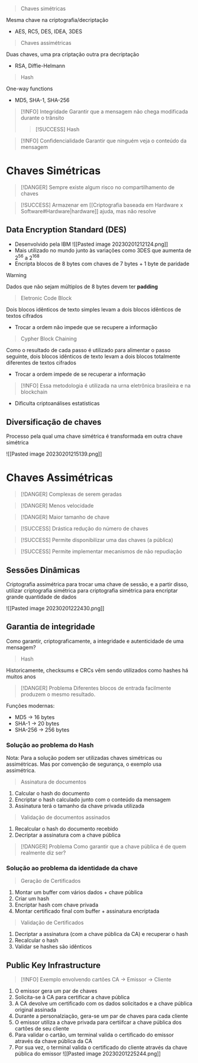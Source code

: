 >Chaves simétricas

Mesma chave na criptografia/decriptação

- AES, RC5, DES, IDEA, 3DES

>Chaves assimétricas

Duas chaves, uma pra criptação outra pra decriptação

- RSA, Diffie-Helmann

> Hash

One-way functions

- MD5, SHA-1, SHA-256

>[!INFO] Integridade
>Garantir que a mensagem não chega modificada durante o trânsito
>>[!SUCCESS] Hash
>

>[!INFO] Confidencialidade
>Garantir que ninguém veja o conteúdo da mensagem

# Chaves Simétricas

>[!DANGER]
>Sempre existe algum risco no compartilhamento de chaves

>[!SUCCESS]
>Armazenar em [[Criptografia baseada em Hardware x Software#Hardware|hardware]] ajuda, mas não resolve

## Data Encryption Standard (DES)

- Desenvolvido pela IBM
![[Pasted image 20230201212124.png]]
- Mais utilizado no mundo junto às variações como 3DES que aumenta de 2<sup>56</sup> a 2<sup>168</sup>
- Encripta blocos de 8 bytes com chaves de 7 bytes + 1 byte de paridade

>[!WARNING]
>Dados que não sejam múltiplos de 8 bytes devem ter **padding**

> Eletronic Code Block

Dois blocos idênticos de texto simples levam a dois blocos idênticos de textos cifrados

- Trocar a ordem não impede que se recupere a informação

>Cypher Block Chaining

Como o resultado de cada passo é utilizado para alimentar o passo seguinte, dois blocos idênticos de texto levam a dois blocos totalmente diferentes de textos cifrados

- Trocar a ordem impede de se recuperar a informação

>[!INFO] 
>Essa metodologia é utilizada na urna eletrônica brasileira e na blockchain

- Dificulta criptoanálises estatísticas

## Diversificação de chaves

Processo pela qual uma chave simétrica é transformada em outra chave simétrica

![[Pasted image 20230201215139.png]]

# Chaves Assimétricas

>[!DANGER] Complexas de serem geradas

>[!DANGER] Menos velocidade

>[!DANGER] Maior tamanho de chave

>[!SUCCESS] Drástica redução do número de chaves

>[!SUCCESS] Permite disponibilizar uma das chaves (a pública)

> [!SUCCESS] Permite implementar mecanismos de não repudiação

## Sessões Dinâmicas

Criptografia assimétrica para trocar uma chave de sessão, e a partir disso, utilizar criptografia simétrica para criptografia simétrica para encriptar grande quantidade de dados

![[Pasted image 20230201222430.png]]

## Garantia de integridade

Como garantir, criptograficamente, a integridade e autenticidade de uma mensagem?

>Hash

Historicamente, checksums e CRCs vêm sendo utilizados como hashes há muitos anos

>[!DANGER] Problema
>Diferentes blocos de entrada facilmente produzem o mesmo resultado. 

Funções modernas:
- MD5 → 16 bytes
- SHA-1 → 20 bytes
- SHA-256 → 256 bytes

### Solução ao problema do Hash

Nota: Para a solução podem ser utilizadas chaves simétricas ou assimétricas. Mas por convenção de segurança, o exemplo usa assimétrica.

>Assinatura de documentos

1. Calcular o hash do documento
2. Encriptar o hash calculado junto com o conteúdo da mensagem
3. Assinatura terá o tamanho da chave privada utilizada

>Validação de documentos assinados

1. Recalcular o hash do documento recebido
2. Decriptar a assinatura com a chave pública

>[!DANGER] Problema
>Como garantir que a chave pública é de quem realmente diz ser?

### Solução ao problema da identidade da chave

>Geração de Certificados

1. Montar um buffer com vários dados + chave pública
2. Criar um hash
3. Encriptar hash com chave privada
4. Montar certificado final com buffer + assinatura encriptada

>Validação de Certificados

1. Decriptar a assinatura (com a chave pública da CA) e recuperar o hash 
2. Recalcular o hash
3. Validar se hashes são idênticos

## Public Key Infrastructure

>[!INFO] Exemplo envolvendo cartões
>CA → Emissor → Cliente

1. O emissor gera um par de chaves
2. Solicita-se à CA para certificar a chave pública
3. A CA devolve um certificado com os dados solicitados e a chave pública original assinada
4. Durante a personalziação, gera-se um par de chaves para cada cliente
5. O emissor utiliza a chave privada para certiifcar a chave pública dos cartões de seu cliente
6. Para validar o cartão, um terminal valida o certificado do emissor através da chave pública da CA
7. Por sua vez, o terminal valida o certificado do cliente através da chave pública do emissor
![[Pasted image 20230201225244.png]]


